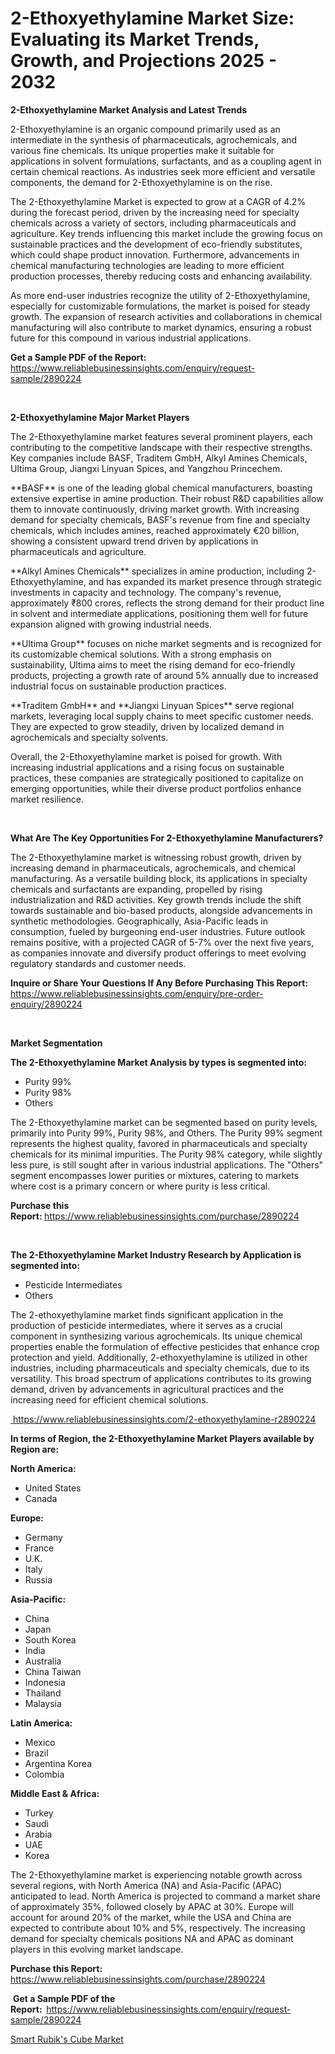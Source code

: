 <p><h1>2-Ethoxyethylamine Market Size: Evaluating its Market Trends, Growth, and Projections 2025 - 2032</h1></p><p><strong>2-Ethoxyethylamine Market Analysis and Latest Trends</strong></p>
<p><p>2-Ethoxyethylamine is an organic compound primarily used as an intermediate in the synthesis of pharmaceuticals, agrochemicals, and various fine chemicals. Its unique properties make it suitable for applications in solvent formulations, surfactants, and as a coupling agent in certain chemical reactions. As industries seek more efficient and versatile components, the demand for 2-Ethoxyethylamine is on the rise.</p><p>The 2-Ethoxyethylamine Market is expected to grow at a CAGR of 4.2% during the forecast period, driven by the increasing need for specialty chemicals across a variety of sectors, including pharmaceuticals and agriculture. Key trends influencing this market include the growing focus on sustainable practices and the development of eco-friendly substitutes, which could shape product innovation. Furthermore, advancements in chemical manufacturing technologies are leading to more efficient production processes, thereby reducing costs and enhancing availability. </p><p>As more end-user industries recognize the utility of 2-Ethoxyethylamine, especially for customizable formulations, the market is poised for steady growth. The expansion of research activities and collaborations in chemical manufacturing will also contribute to market dynamics, ensuring a robust future for this compound in various industrial applications.</p></p>
<p><strong>Get a Sample PDF of the Report:&nbsp;</strong> <a href="https://www.reliablebusinessinsights.com/enquiry/request-sample/2890224?utm_campaign=3030&utm_medium=2&utm_source=Github&utm_content=ia&utm_term=14032025&utm_id=2-ethoxyethylamine">https://www.reliablebusinessinsights.com/enquiry/request-sample/2890224</a></p>
<p>&nbsp;</p>
<p><strong>2-Ethoxyethylamine Major Market Players</strong></p>
<p><p>The 2-Ethoxyethylamine market features several prominent players, each contributing to the competitive landscape with their respective strengths. Key companies include BASF, Traditem GmbH, Alkyl Amines Chemicals, Ultima Group, Jiangxi Linyuan Spices, and Yangzhou Princechem.</p><p>**BASF** is one of the leading global chemical manufacturers, boasting extensive expertise in amine production. Their robust R&D capabilities allow them to innovate continuously, driving market growth. With increasing demand for specialty chemicals, BASF's revenue from fine and specialty chemicals, which includes amines, reached approximately €20 billion, showing a consistent upward trend driven by applications in pharmaceuticals and agriculture.</p><p>**Alkyl Amines Chemicals** specializes in amine production, including 2-Ethoxyethylamine, and has expanded its market presence through strategic investments in capacity and technology. The company's revenue, approximately ₹800 crores, reflects the strong demand for their product line in solvent and intermediate applications, positioning them well for future expansion aligned with growing industrial needs.</p><p>**Ultima Group** focuses on niche market segments and is recognized for its customizable chemical solutions. With a strong emphasis on sustainability, Ultima aims to meet the rising demand for eco-friendly products, projecting a growth rate of around 5% annually due to increased industrial focus on sustainable production practices.</p><p>**Traditem GmbH** and **Jiangxi Linyuan Spices** serve regional markets, leveraging local supply chains to meet specific customer needs. They are expected to grow steadily, driven by localized demand in agrochemicals and specialty solvents.</p><p>Overall, the 2-Ethoxyethylamine market is poised for growth. With increasing industrial applications and a rising focus on sustainable practices, these companies are strategically positioned to capitalize on emerging opportunities, while their diverse product portfolios enhance market resilience.</p></p>
<p>&nbsp;</p>
<p><strong>What Are The Key Opportunities For 2-Ethoxyethylamine Manufacturers?</strong></p>
<p><p>The 2-Ethoxyethylamine market is witnessing robust growth, driven by increasing demand in pharmaceuticals, agrochemicals, and chemical manufacturing. As a versatile building block, its applications in specialty chemicals and surfactants are expanding, propelled by rising industrialization and R&D activities. Key growth trends include the shift towards sustainable and bio-based products, alongside advancements in synthetic methodologies. Geographically, Asia-Pacific leads in consumption, fueled by burgeoning end-user industries. Future outlook remains positive, with a projected CAGR of 5-7% over the next five years, as companies innovate and diversify product offerings to meet evolving regulatory standards and customer needs.</p></p>
<p><strong>Inquire or Share Your Questions If Any Before Purchasing This Report:</strong> <a href="https://www.reliablebusinessinsights.com/enquiry/pre-order-enquiry/2890224?utm_campaign=3030&utm_medium=2&utm_source=Github&utm_content=ia&utm_term=14032025&utm_id=2-ethoxyethylamine">https://www.reliablebusinessinsights.com/enquiry/pre-order-enquiry/2890224</a></p>
<p>&nbsp;</p>
<p><strong>Market Segmentation</strong></p>
<p><strong>The 2-Ethoxyethylamine Market Analysis by types is segmented into:</strong></p>
<p><ul><li>Purity 99%</li><li>Purity 98%</li><li>Others</li></ul></p>
<p><p>The 2-Ethoxyethylamine market can be segmented based on purity levels, primarily into Purity 99%, Purity 98%, and Others. The Purity 99% segment represents the highest quality, favored in pharmaceuticals and specialty chemicals for its minimal impurities. The Purity 98% category, while slightly less pure, is still sought after in various industrial applications. The "Others" segment encompasses lower purities or mixtures, catering to markets where cost is a primary concern or where purity is less critical.</p></p>
<p><strong>Purchase this Report:&nbsp;</strong><a href="https://www.reliablebusinessinsights.com/purchase/2890224?utm_campaign=3030&utm_medium=2&utm_source=Github&utm_content=ia&utm_term=14032025&utm_id=2-ethoxyethylamine">https://www.reliablebusinessinsights.com/purchase/2890224</a></p>
<p>&nbsp;</p>
<p><strong>The 2-Ethoxyethylamine Market Industry Research by Application is segmented into:</strong></p>
<p><ul><li>Pesticide Intermediates</li><li>Others</li></ul></p>
<p><p>The 2-ethoxyethylamine market finds significant application in the production of pesticide intermediates, where it serves as a crucial component in synthesizing various agrochemicals. Its unique chemical properties enable the formulation of effective pesticides that enhance crop protection and yield. Additionally, 2-ethoxyethylamine is utilized in other industries, including pharmaceuticals and specialty chemicals, due to its versatility. This broad spectrum of applications contributes to its growing demand, driven by advancements in agricultural practices and the increasing need for efficient chemical solutions.</p></p>
<p><a href="https://www.reliablebusinessinsights.com/2-ethoxyethylamine-r2890224?utm_campaign=3030&utm_medium=2&utm_source=Github&utm_content=ia&utm_term=14032025&utm_id=2-ethoxyethylamine">&nbsp;https://www.reliablebusinessinsights.com/2-ethoxyethylamine-r2890224</a></p>
<p><strong>In terms of Region, the 2-Ethoxyethylamine Market Players available by Region are:</strong></p>
<p>
    <p> <strong> North America: </strong>
        <ul>
            <li>United States</li>
            <li>Canada</li>
        </ul>
        </p> 
    <p> <strong> Europe: </strong>
        <ul>
            <li>Germany</li>
            <li>France</li>
            <li>U.K.</li>
            <li>Italy</li>
            <li>Russia</li>
        </ul>
        </p> 
    <p> <strong> Asia-Pacific: </strong>
        <ul>
            <li>China</li>
            <li>Japan</li>
            <li>South Korea</li>
            <li>India</li>
            <li>Australia</li>
            <li>China Taiwan</li>
            <li>Indonesia</li>
            <li>Thailand</li>
            <li>Malaysia</li>
        </ul>
        </p> 
    <p> <strong> Latin America: </strong>
        <ul>
            <li>Mexico</li>
            <li>Brazil</li>
            <li>Argentina Korea</li>
            <li>Colombia</li>
        </ul>
        </p> 
    <p> <strong> Middle East & Africa: </strong>
        <ul>
            <li>Turkey</li>
            <li>Saudi</li>
            <li>Arabia</li>
            <li>UAE</li>
            <li>Korea</li>
        </ul>
    </p>
    </p>
<p><p>The 2-Ethoxyethylamine market is experiencing notable growth across several regions, with North America (NA) and Asia-Pacific (APAC) anticipated to lead. North America is projected to command a market share of approximately 35%, followed closely by APAC at 30%. Europe will account for around 20% of the market, while the USA and China are expected to contribute about 10% and 5%, respectively. The increasing demand for specialty chemicals positions NA and APAC as dominant players in this evolving market landscape.</p></p>
<p><strong>Purchase this Report: </strong><a href="https://www.reliablebusinessinsights.com/purchase/2890224?utm_campaign=3030&utm_medium=2&utm_source=Github&utm_content=ia&utm_term=14032025&utm_id=2-ethoxyethylamine">https://www.reliablebusinessinsights.com/purchase/2890224</a></p>
<p>&nbsp;<strong>Get a Sample PDF of the Report:&nbsp;&nbsp;</strong><a href="https://www.reliablebusinessinsights.com/enquiry/request-sample/2890224?utm_campaign=3030&utm_medium=2&utm_source=Github&utm_content=ia&utm_term=14032025&utm_id=2-ethoxyethylamine">https://www.reliablebusinessinsights.com/enquiry/request-sample/2890224</a></p>
<p><strong></strong></p>
<p><p><a href="https://github.com/viipposahko25/Market-Research-Report-List-1/blob/main/smart-rubiks-cube-market.md?utm_campaign=3030&utm_medium=2&utm_source=Github&utm_content=ia&utm_term=14032025&utm_id=2-ethoxyethylamine">Smart Rubik's Cube Market</a></p></p>
